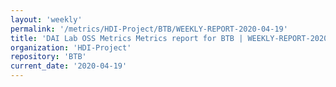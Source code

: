 ```yaml
---
layout: 'weekly'
permalink: '/metrics/HDI-Project/BTB/WEEKLY-REPORT-2020-04-19'
title: 'DAI Lab OSS Metrics Metrics report for BTB | WEEKLY-REPORT-2020-04-19'
organization: 'HDI-Project'
repository: 'BTB'
current_date: '2020-04-19'
---
```

